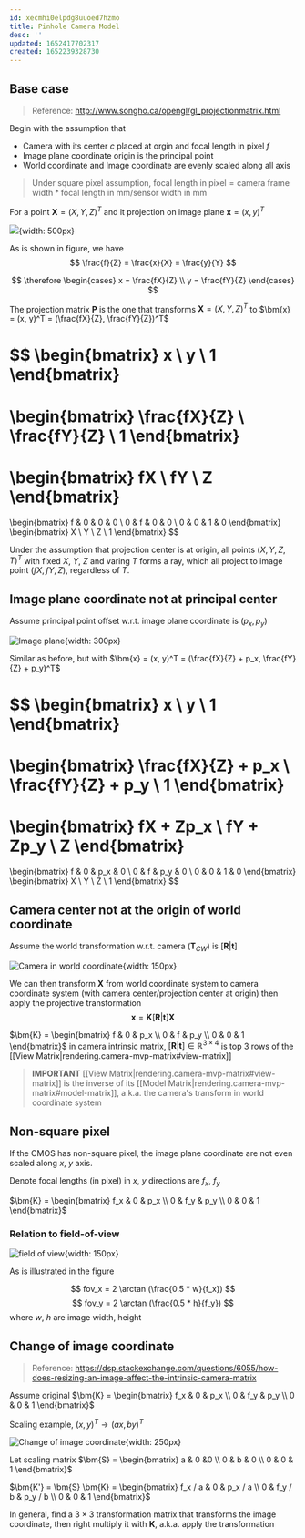 ```yaml
---
id: xecmhi0elpdg8uuoed7hzmo
title: Pinhole Camera Model
desc: ''
updated: 1652417702317
created: 1652239328730
---
```


## Base case

> Reference: http://www.songho.ca/opengl/gl_projectionmatrix.html

Begin with the assumption that 
- Camera with its center $c$ placed at orgin and focal length in pixel $f$
- Image plane coordinate origin is the principal point
- World coordinate and Image coordinate are evenly scaled along all axis

> Under square pixel assumption, $\text{focal length in pixel} = \text{camera frame width} * \text{focal length in mm} / \text{sensor width in mm}$

For a point $\bm{X} = (X, Y, Z)^T$ and it projection on image plane $\bm{x} = (x, y)^T$

![](/assets/images/2022-05-11-11-22-39.png){width: 500px}

As is shown in figure, we have
$$
\frac{f}{Z} = \frac{x}{X} = \frac{y}{Y}
$$

$$
\therefore
\begin{cases}
x = \frac{fX}{Z} \\
y = \frac{fY}{Z}
\end{cases}
$$

The projection matrix $\bm{P}$ is the one that transforms $\bm{X} = (X, Y, Z)^T$ to $\bm{x} = (x, y)^T = (\frac{fX}{Z}, \frac{fY}{Z})^T$

$$
\begin{bmatrix}
x \\ y \\ 1
\end{bmatrix}
=
\begin{bmatrix}
\frac{fX}{Z} \\ \frac{fY}{Z} \\ 1
\end{bmatrix}
=
\begin{bmatrix}
fX \\ fY \\ Z
\end{bmatrix}
=
\begin{bmatrix}
f & 0 & 0 & 0 \\ 
0 & f & 0 & 0 \\ 
0 & 0 & 1 & 0
\end{bmatrix}
\begin{bmatrix}
X \\ Y \\ Z \\ 1
\end{bmatrix}
$$

Under the assumption that projection center is at origin, all points $(X, Y, Z, T)^T$ with fixed $X$, $Y$, $Z$ and varing $T$ forms a ray, which all project to image point $(fX, fY, Z)$, regardless of $T$.

## Image plane coordinate not at principal center

Assume principal point offset w.r.t. image plane coordinate is $(p_x, p_y)$

![Image plane](/assets/images/2022-05-11-11-24-00.png){width: 300px}

Similar as before, but with $\bm{x} = (x, y)^T = (\frac{fX}{Z} + p_x, \frac{fY}{Z} + p_y)^T$

$$
\begin{bmatrix}
x \\ y \\ 1
\end{bmatrix}
=
\begin{bmatrix}
\frac{fX}{Z} + p_x \\ \frac{fY}{Z} + p_y \\ 1
\end{bmatrix}
=
\begin{bmatrix}
fX + Zp_x \\ fY + Zp_y \\ Z
\end{bmatrix}
=
\begin{bmatrix}
f & 0 & p_x & 0 \\ 
0 & f & p_y & 0 \\ 
0 & 0 & 1 & 0
\end{bmatrix}
\begin{bmatrix}
X \\ Y \\ Z \\ 1
\end{bmatrix}
$$

## Camera center not at the origin of world coordinate

Assume the world transformation w.r.t. camera ($\bm{T}_{CW}$) is $[\bm{R}|\bm{t}]$

![Camera in world coordinate](/assets/images/2022-05-11-11-24-54.png){width: 150px}

We can then transform $\bm{X}$ from world coordinate system to camera coordinate system (with camera center/projection center at origin) then apply the projective transformation
$$
\bm{x} = \bm{K}[\bm{R}|\bm{t}]\bm{X}
$$

$\bm{K} = \begin{bmatrix}
f & 0 & p_x \\ 
0 & f & p_y \\ 
0 & 0 & 1
\end{bmatrix}$ in camera intrinsic matrix, $[\bm{R}|\bm{t}] \in \mathbb{R}^{3 \times 4}$ is top 3 rows of the [[View Matrix|rendering.camera-mvp-matrix#view-matrix]]

> **IMPORTANT** [[View Matrix|rendering.camera-mvp-matrix#view-matrix]] is the inverse of its [[Model Matrix|rendering.camera-mvp-matrix#model-matrix]], a.k.a. the camera's transform in world coordinate system

## Non-square pixel
If the CMOS has non-square pixel, the image plane coordinate are not even scaled along $x$, $y$ axis.

Denote focal lengths (in pixel) in $x$, $y$ directions are $f_x$, $f_y$

$\bm{K} = \begin{bmatrix}
f_x & 0 & p_x \\ 
0 & f_y & p_y \\ 
0 & 0 & 1
\end{bmatrix}$

### Relation to field-of-view

![field of view](/assets/images/2022-05-11-11-25-13.png){width: 150px}

As is illustrated in the figure

$$
fov_x = 2 \arctan (\frac{0.5 * w}{f_x})
$$
$$
fov_y = 2 \arctan (\frac{0.5 * h}{f_y})
$$
where $w$, $h$ are image width, height

## Change of image coordinate

> Reference: https://dsp.stackexchange.com/questions/6055/how-does-resizing-an-image-affect-the-intrinsic-camera-matrix

Assume original $\bm{K} = \begin{bmatrix}
f_x & 0 & p_x \\ 
0 & f_y & p_y \\ 
0 & 0 & 1
\end{bmatrix}$

Scaling example, $(x, y)^T \to (ax, by)^T$

![Change of image coordinate](/assets/images/2022-05-11-11-25-32.png){width: 250px}

Let scaling matrix
$\bm{S} = 
\begin{bmatrix}
a & 0 &0 \\
0 & b & 0 \\
0 & 0 & 1 
\end{bmatrix}$

$\bm{K'} = \bm{S} \bm{K} = \begin{bmatrix}
f_x / a & 0 & p_x / a \\ 
0 & f_y / b & p_y / b \\ 
0 & 0 & 1
\end{bmatrix}$

In general, find a $3 \times 3$ transformation matrix that transforms the image coordinate, then right multiply it with $\bm{K}$, a.k.a. apply the transformation
